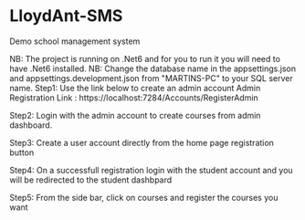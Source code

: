 # LloydAnt-SMS
Demo school management system

NB: The project is running on .Net6 and for you to run it you will need to have .Net6 installed.
NB: Change the database name in the appsettings.json and appsettings.development.json from "MARTINS-PC" to your SQL server name.
Step1: Use the link below to create an admin account
Admin Registration Link : https://localhost:7284/Accounts/RegisterAdmin

Step2: Login with the admin account to create courses from admin dashboard.

Step3: Create a user account directly from the home page registration button

Step4: On a successfull registration login with the student account and you will be redirected to the student dashbpard

Step5: From the side bar, click on courses and register the courses you want
